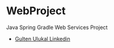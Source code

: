 # WebProject
Java Spring Gradle Web Services Project 


* [Gulten Ulukal Linkedin](https://www.linkedin.com/in/gülten-ulukal-836b07b5/)
